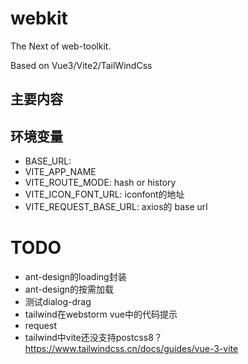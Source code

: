 # webkit

The Next of web-toolkit.

Based on Vue3/Vite2/TailWindCss

## 主要内容

## 环境变量

- BASE_URL:
- VITE_APP_NAME
- VITE_ROUTE_MODE: hash or history
- VITE_ICON_FONT_URL: iconfont的地址
- VITE_REQUEST_BASE_URL: axios的 base url

# TODO

- ant-design的loading封装
- ant-design的按需加载
- 测试dialog-drag
- tailwind在webstorm vue中的代码提示
- request
- tailwind中vite还没支持postcss8？ https://www.tailwindcss.cn/docs/guides/vue-3-vite
